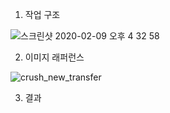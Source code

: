 1. 작업 구조

![스크린샷 2020-02-09 오후 4 32 58](https://user-images.githubusercontent.com/40457277/74098300-e71f9280-4b59-11ea-9c43-76b78fbffc4b.png)

2. 이미지 래퍼런스

![crush_new_transfer](https://user-images.githubusercontent.com/40457277/74098037-a2dec300-4b56-11ea-905b-5e6193ab3a43.png)


3. 결과

